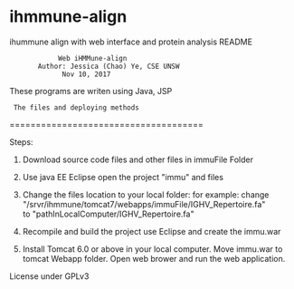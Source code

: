 # ihmmune-align
ihummune align with web interface and protein analysis
                      README

                Web iHMMune-align 
           Author: Jessica (Chao) Ye, CSE UNSW
                 Nov 10, 2017
                             
These programs are writen using Java, JSP


     The files and deploying methods
=====================================

Steps:

1. Download source code files and other files in immuFile Folder

2. Use java EE Eclipse open the project "immu" and files

3. Change the files location to your local folder:
for example:
 change
"/srvr/ihmmune/tomcat7/webapps/immuFile/IGHV_Repertoire.fa"   
 to 
"pathInLocalComputer/IGHV_Repertoire.fa"

4. Recompile and build the project use Eclipse and create the immu.war

5. Install Tomcat 6.0 or above in your local computer.
 Move immu.war to tomcat Webapp folder.
 Open web brower and run the web application.
    
License under GPLv3
